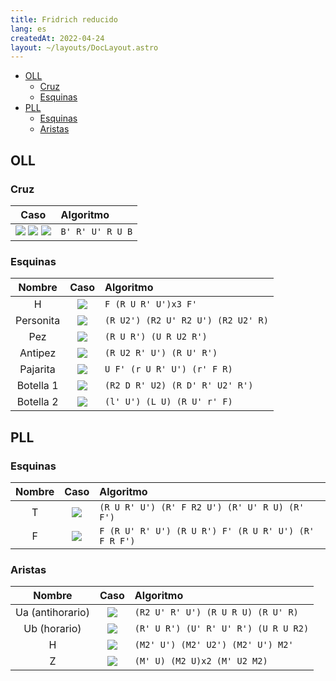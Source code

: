 ```yaml
---
title: Fridrich reducido
lang: es
createdAt: 2022-04-24
layout: ~/layouts/DocLayout.astro
---
```


- [OLL](#oll)
  - [Cruz](#cruz)
  - [Esquinas](#esquinas)
- [PLL](#pll)
  - [Esquinas](#esquinas-1)
  - [Aristas](#aristas)

## OLL

### Cruz

|                                                  Caso                                                   | Algoritmo        |
| :-----------------------------------------------------------------------------------------------------: | :--------------- |
| ![](/images/fridrich/oll-punto.png) ![](/images/fridrich/oll-l.png) ![](/images/fridrich/oll-linea.png) | `B' R' U' R U B` |

### Esquinas

|  Nombre   |                  Caso                   | Algoritmo                          |
| :-------: | :-------------------------------------: | :--------------------------------- |
|     H     |     ![](/images/fridrich/oll-h.png)     | `F (R U R' U')x3 F'`               |
| Personita |  ![](/images/fridrich/oll-persona.png)  | `(R U2') (R2 U' R2 U') (R2 U2' R)` |
|    Pez    |    ![](/images/fridrich/oll-pez.png)    | `(R U R') (U R U2 R')`             |
|  Antipez  |  ![](/images/fridrich/oll-antipez.png)  | `(R U2 R' U') (R U' R')`           |
| Pajarita  | ![](/images/fridrich/oll-pajarita.png)  | `U F' (r U R' U') (r' F R)`        |
| Botella 1 | ![](/images/fridrich/oll-botella-1.png) | `(R2 D R' U2) (R D' R' U2' R')`    |
| Botella 2 | ![](/images/fridrich/oll-botella-2.png) | `(l' U') (L U) (R U' r' F)`        |

## PLL

### Esquinas

| Nombre |              Caso               | Algoritmo                                            |
| :----: | :-----------------------------: | :--------------------------------------------------- |
|   T    | ![](/images/fridrich/pll-t.png) | `(R U R' U') (R' F R2 U') (R' U' R U) (R' F')`       |
|   F    | ![](/images/fridrich/pll-f.png) | `F (R U' R' U') (R U R') F' (R U R' U') (R' F R F')` |

### Aristas

|      Nombre      |               Caso               | Algoritmo                            |
| :--------------: | :------------------------------: | :----------------------------------- |
| Ua (antihorario) | ![](/images/fridrich/pll-ua.png) | `(R2 U' R' U') (R U R U) (R U' R)`   |
|   Ub (horario)   | ![](/images/fridrich/pll-ub.png) | `(R' U R') (U' R' U' R') (U R U R2)` |
|        H         | ![](/images/fridrich/pll-h.png)  | `(M2' U') (M2' U2') (M2' U') M2'`    |
|        Z         | ![](/images/fridrich/pll-z.png)  | `(M' U) (M2 U)x2 (M' U2 M2)`         |

